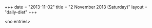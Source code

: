 +++
date = "2013-11-02"
title = "2 November 2013 (Saturday)"
layout = "daily-diet"
+++

<p>&lt;no entries&gt;</p>